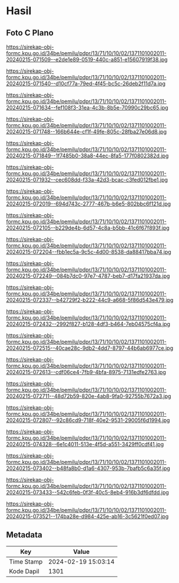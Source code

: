 # Hasil

## Foto C Plano

https://sirekap-obj-formc.kpu.go.id/34be/pemilu/pdpr/13/71/10/10/02/1371101002011-20240215-071509--e2de1e89-0519-440c-a851-e15607919f38.jpg

https://sirekap-obj-formc.kpu.go.id/34be/pemilu/pdpr/13/71/10/10/02/1371101002011-20240215-071540--d10cf77a-79ed-4f45-bc5c-26deb2f11d7a.jpg

https://sirekap-obj-formc.kpu.go.id/34be/pemilu/pdpr/13/71/10/10/02/1371101002011-20240215-071634--fef108f3-31ea-4c3b-8b5e-70990c29bc65.jpg

https://sirekap-obj-formc.kpu.go.id/34be/pemilu/pdpr/13/71/10/10/02/1371101002011-20240215-071748--166b644e-cf1f-49fe-805c-28fba27e06d8.jpg

https://sirekap-obj-formc.kpu.go.id/34be/pemilu/pdpr/13/71/10/10/02/1371101002011-20240215-071849--1f7485b0-38a8-44ec-8fa5-177f0802382d.jpg

https://sirekap-obj-formc.kpu.go.id/34be/pemilu/pdpr/13/71/10/10/02/1371101002011-20240215-071932--cec608dd-f33a-42d3-bcac-c3fed012fbe1.jpg

https://sirekap-obj-formc.kpu.go.id/34be/pemilu/pdpr/13/71/10/10/02/1371101002011-20240215-072019--694d743c-2777-467b-b6e5-802bbc6f121d.jpg

https://sirekap-obj-formc.kpu.go.id/34be/pemilu/pdpr/13/71/10/10/02/1371101002011-20240215-072105--b229de4b-6d57-4c8a-b5bb-41c6f67f893f.jpg

https://sirekap-obj-formc.kpu.go.id/34be/pemilu/pdpr/13/71/10/10/02/1371101002011-20240215-072204--fbb1ec5a-9c5c-4d00-8538-da88417bba74.jpg

https://sirekap-obj-formc.kpu.go.id/34be/pemilu/pdpr/13/71/10/10/02/1371101002011-20240215-072249--084b7dc0-97e7-4787-beb7-d17fa21937da.jpg

https://sirekap-obj-formc.kpu.go.id/34be/pemilu/pdpr/13/71/10/10/02/1371101002011-20240215-072337--b42729f2-b222-44c9-a668-5f86d543e479.jpg

https://sirekap-obj-formc.kpu.go.id/34be/pemilu/pdpr/13/71/10/10/02/1371101002011-20240215-072432--2992f827-b128-4df3-b464-7eb04575cf4a.jpg

https://sirekap-obj-formc.kpu.go.id/34be/pemilu/pdpr/13/71/10/10/02/1371101002011-20240215-072515--40cae28c-9db2-4dd7-8797-44b6ab6977ce.jpg

https://sirekap-obj-formc.kpu.go.id/34be/pemilu/pdpr/13/71/10/10/02/1371101002011-20240215-072613--cdf06ce4-7fb9-4bfa-8975-7131edfe2763.jpg

https://sirekap-obj-formc.kpu.go.id/34be/pemilu/pdpr/13/71/10/10/02/1371101002011-20240215-072711--48d72b59-820e-4ab8-9fa0-92755b7672a3.jpg

https://sirekap-obj-formc.kpu.go.id/34be/pemilu/pdpr/13/71/10/10/02/1371101002011-20240215-072807--92c86cd9-718f-40e2-9531-29005f6d1994.jpg

https://sirekap-obj-formc.kpu.go.id/34be/pemilu/pdpr/13/71/10/10/02/1371101002011-20240215-074328--6e1c4011-513e-4f5d-a551-3429ff0cdf41.jpg

https://sirekap-obj-formc.kpu.go.id/34be/pemilu/pdpr/13/71/10/10/02/1371101002011-20240215-073402--b48fa8b0-d1a6-4307-953b-7bafb5c6a35f.jpg

https://sirekap-obj-formc.kpu.go.id/34be/pemilu/pdpr/13/71/10/10/02/1371101002011-20240215-073433--542c6feb-0f3f-40c5-8eb4-916b3df6dfdd.jpg

https://sirekap-obj-formc.kpu.go.id/34be/pemilu/pdpr/13/71/10/10/02/1371101002011-20240215-073521--174ba28e-d984-425e-ab16-3c5621f0ed07.jpg


## Metadata

| Key        | Value               |
| ---------- | ------------------- |
| Time Stamp | 2024-02-19 15:03:14 |
| Kode Dapil | 1301                |



